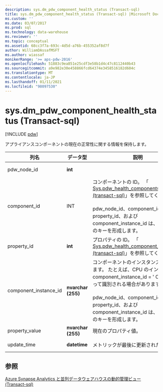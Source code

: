 ```yaml
---
description: sys.dm_pdw_component_health_status (Transact-sql)
title: sys.dm_pdw_component_health_status (Transact-sql) |Microsoft Docs
ms.custom: ''
ms.date: 03/07/2017
ms.prod: sql
ms.technology: data-warehouse
ms.reviewer: ''
ms.topic: conceptual
ms.assetid: 68cc3f7a-693c-4d5d-a76b-455352af8d7f
author: WilliamDAssafMSFT
ms.author: wiassaf
monikerRange: '>= aps-pdw-2016'
ms.openlocfilehash: 51883c9ea851e25cdf3e58b1d4c47c8112440b43
ms.sourcegitcommit: a9e982e30e458866fcd64374e3458516182d604c
ms.translationtype: MT
ms.contentlocale: ja-JP
ms.lasthandoff: 01/11/2021
ms.locfileid: "98097530"
---
```

# <a name="sysdm_pdw_component_health_status-transact-sql"></a>sys.dm_pdw_component_health_status (Transact-sql)
[!INCLUDE [pdw](../../includes/applies-to-version/pdw.md)]

  アプライアンスコンポーネントの現在の正常性に関する情報を保持します。  
  
|列名|データ型|説明|Range|  
|-----------------|---------------|-----------------|-----------|  
|pdw_node_id|**int**||NULL 以外|  
|component_id|INT|コンポーネントの ID。 「 [Sys.pdw_health_components &#40;transact-sql&#41;](../../relational-databases/system-catalog-views/sys-pdw-health-components-transact-sql.md)」を参照してください。<br /><br /> pdw_node_id、component_id、property_id、および component_instance_id は、このビューのキーを形成します。|NULL 以外|  
|property_id|**int**|プロパティの ID。 「 [Sys.pdw_health_component_properties &#40;transact-sql&#41;](../../relational-databases/system-catalog-views/sys-pdw-health-component-properties-transact-sql.md)」を参照してください。|NOT NULL|  
|component_instance_id|**nvarchar (255)**|コンポーネントのインスタンスを識別します。 たとえば、CPU のインスタンスが component_instance_id = ' CPU1 ' によって識別される場合があります。<br /><br /> pdw_node_id、component_id、property_id、および component_instance_id は、このビューのキーを形成します。|NOT NULL|  
|property_value|**nvarchar (255)**|現在のプロパティ値。|NULL|  
|update_time|**datetime**|メトリックが最後に更新された時刻。|NOT NULL|  
  
## <a name="see-also"></a>参照  
 [Azure Synapse Analytics と並列データウェアハウスの動的管理ビュー &#40;Transact-sql&#41;](../../relational-databases/system-dynamic-management-views/sql-and-parallel-data-warehouse-dynamic-management-views.md)  
  
  
